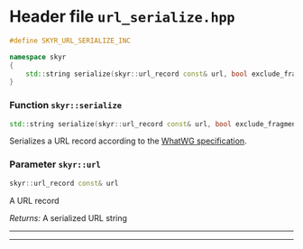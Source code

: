 # Header file `url_serialize.hpp`

``` cpp
#define SKYR_URL_SERIALIZE_INC

namespace skyr
{
    std::string serialize(skyr::url_record const& url, bool exclude_fragment = false);
}
```

### Function `skyr::serialize`

``` cpp
std::string serialize(skyr::url_record const& url, bool exclude_fragment = false);
```

Serializes a URL record according to the [WhatWG specification](https://url.spec.whatwg.org/#url-serializing).

### Parameter `skyr::url`

``` cpp
skyr::url_record const& url
```

A URL record

*Returns:* A serialized URL string

-----

-----
